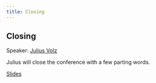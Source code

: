 ```yaml
---
title: Closing
---
```


## Closing

Speaker: [Julius Volz](/2017-munich/speakers/julius-volz/)

Julius will close the conference with a few parting words.

[Slides](https://docs.google.com/presentation/d/1lz-s41MMZtr7QTPLgk9bqXJ2UUI19-FstPr-cPlUXic/edit?usp=sharing)
